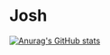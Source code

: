 # Josh

[![Anurag's GitHub stats](https://github-readme-stats.vercel.app/api?username=ignJosh&theme=dark)](https://github.com/anuraghazra/github-readme-stats)
